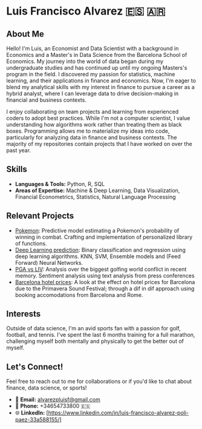 # Luis Francisco Alvarez 🇪🇸 🇦🇷

## About Me
Hello! I'm Luis, an Economist and Data Scientist with a background in Economics and a Master's in Data Science from the Barcelona School of Economics. My journey into the world of data began during my undergraduate studies and has continued up until my ongoing Masters's program in the field. I discovered my passion for statistics, machine learning, and their applications in finance and economics.  Now, I'm eager to blend my analytical skills with my interest in finance to pursue a career as a hybrid analyst, where I can leverage data to drive decision-making in financial and business contexts. 

I enjoy collaborating on team projects and learning from experienced coders to adopt best practices. While I'm not a computer scientist, I value understanding how algorithms work rather than treating them as black boxes. Programming allows me to materialize my ideas into code, particularly for analyzing data in finance and business contexts. The majority of my repositories contain projects that I have worked on over the past year.


## Skills

- **Languages & Tools:** Python, R, SQL
- **Areas of Expertise:** Machine & Deep Learning, Data Visualization, Financial Econometrics,  Statistics, Natural Language Processing


## Relevant Projects

- [Pokemon](https://github.com/ruimaciell/CDS_final_pokemon):
      Predictive model estimating a Pokemon's probability of winning in combat. Crafting and implementation of personalized library of functions.
- [Deep Learning prediction](https://github.com/lalvarezpoli/DeepLearning):
      Binary classification and regression using deep learning algorithms. KNN, SVM, Ensemble models and (Feed Forward) Neural Networks.
- [PGA vs LIV](https://github.com/mgallon235/pga_liv):
      Analysis over the biggest golfing world conflict in recent memory. Sentiment analysis using text analysis from press conferences
- [Barcelona hotel prices](https://github.com/VanessaKromm/Booking_Scraping):
      A look at the effect on hotel prices for Barcelona due to the Primavera Sound Festival; through a dif in dif approach using booking accomodations from Barcelona and Rome.


## Interests

Outside of data science, I'm an avid sports fan with a passion for golf, football, and tennis. I've spent the last 6 months training for a full marathon, challenging myself both mentally and physically to get the better out of myself.

## Let's Connect!

Feel free to reach out to me for collaborations or if you'd like to chat about finance, data science, or sports!

- 📧 **Email:** alvarezpluisf@gmail.com
- 📱 **Phone:** +34654733800 🇪🇸
- 🌐 **LinkedIn:** [https://www.linkedin.com/in/luis-francisco-alvarez-poli-paez-33a588155/]


